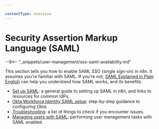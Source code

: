 ```yaml
---

contentType: overview
---
```


# Security Assertion Markup Language (SAML)

--8<-- "_snippets/user-management/sso-saml-availability.md"

This section tells you how to enable SAML SSO (single sign-on) in n8n. It assumes you're familiar with SAML. If you're not, [SAML Explained in Plain English](https://www.onelogin.com/learn/saml) can help you understand how SAML works, and its benefits.

* [Set up SAML](/user-management/saml/setup.md): a general guide to setting up SAML in n8n, and links to resources for common IdPs.
* [Okta Workforce Identity SAML setup](/user-management/saml/okta.md): step-by-step guidance to configuring Okta.
* [Troubleshooting](/user-management/saml/troubleshooting.md): a list of things to check if you encounter issues.
* [Managing users with SAML](/user-management/saml/managing.md): performing user management tasks with SAML enabled.

